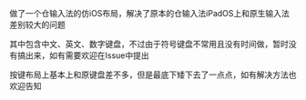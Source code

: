 做了一个仓输入法的仿iOS布局，解决了原本的仓输入法iPadOS上和原生输入法差别较大的问题

其中包含中文、英文、数字键盘，不过由于符号键盘不常用且没有时间做，暂时没有搞出来，如有需要欢迎在Issue中提出

按键布局上基本上和原键盘差不多，但是最底下矮下去了一点点，如有解决方法也欢迎告知
